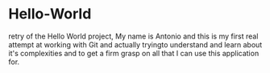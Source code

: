# Hello-World
retry of the Hello World project,
 My name is Antonio and this is my first real attempt at working with Git and actually tryingto understand and learn about it's complexities and to get a firm grasp on all that I can use this application for.
